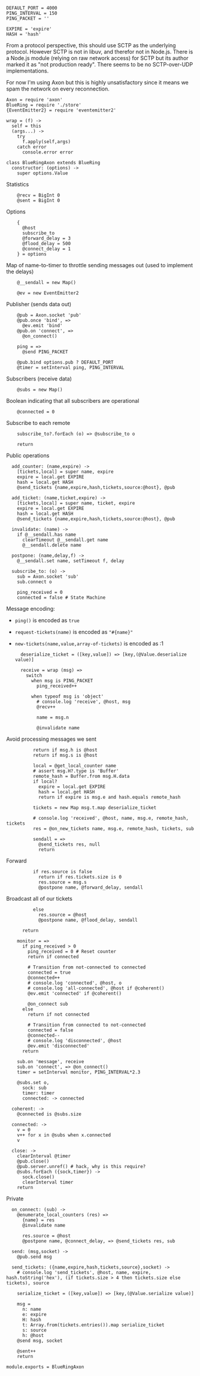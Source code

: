     DEFAULT_PORT = 4000
    PING_INTERVAL = 150
    PING_PACKET = ''

    EXPIRE = 'expire'
    HASH = 'hash'

From a protocol perspective, this should use SCTP as the underlying protocol.
However SCTP is not in libuv, and therefor not in Node.js.
There is a Node.js module (relying on raw network access) for SCTP but its author marked it as "not production ready".
There seems to be no SCTP-over-UDP implementations.

For now I'm using Axon but this is highly unsatisfactory since it means we spam the network on every reconnection.

    Axon = require 'axon'
    BlueRing = require './store'
    {EventEmitter2} = require 'eventemitter2'

    wrap = (f) ->
      self = this
      (args...) ->
        try
          f.apply(self,args)
        catch error
          console.error error

    class BlueRingAxon extends BlueRing
      constructor: (options) ->
        super options.Value

Statistics

        @recv = BigInt 0
        @sent = BigInt 0

Options

        {
          @host
          subscribe_to
          @forward_delay = 3
          @flood_delay = 500
          @connect_delay = 1
        } = options

Map of name-to-timer to throttle sending messages out (used to implement the delays)

        @__sendall = new Map()

        @ev = new EventEmitter2

Publisher (sends data out)

        @pub = Axon.socket 'pub'
        @pub.once 'bind', =>
          @ev.emit 'bind'
        @pub.on 'connect', =>
          @on_connect()

        ping = =>
          @send PING_PACKET

        @pub.bind options.pub ? DEFAULT_PORT
        @timer = setInterval ping, PING_INTERVAL

Subscribers (receive data)

        @subs = new Map()

Boolean indicating that all subscribers are operational

        @connected = 0

Subscribe to each remote

        subscribe_to?.forEach (o) => @subscribe_to o

        return

Public operations

      add_counter: (name,expire) ->
        [tickets,local] = super name, expire
        expire = local.get EXPIRE
        hash = local.get HASH
        @send_tickets {name,expire,hash,tickets,source:@host}, @pub

      add_ticket: (name,ticket,expire) ->
        [tickets,local] = super name, ticket, expire
        expire = local.get EXPIRE
        hash = local.get HASH
        @send_tickets {name,expire,hash,tickets,source:@host}, @pub

      invalidate: (name) ->
        if @__sendall.has name
          clearTimeout @__sendall.get name
          @__sendall.delete name

      postpone: (name,delay,f) ->
        @__sendall.set name, setTimeout f, delay

      subscribe_to: (o) ->
        sub = Axon.socket 'sub'
        sub.connect o

        ping_received = 0
        connected = false # State Machine

Message encoding:
- `ping()` is encoded as `true`
- `request-tickets(name)` is encoded as `"#{name}"`
- `new-tickets(name,value,array-of-tickets)` is encoded as :1

        deserialize_ticket = ([key,value]) => [key,(@Value.deserialize value)]

        receive = wrap (msg) =>
          switch
            when msg is PING_PACKET
              ping_received++

            when typeof msg is 'object'
              # console.log 'receive', @host, msg
              @recv++

              name = msg.n

              @invalidate name

Avoid processing messages we sent

              return if msg.h is @host
              return if msg.s is @host

              local = @get_local_counter name
              # assert msg.H?.type is 'Buffer'
              remote_hash = Buffer.from msg.H.data
              if local?
                expire = local.get EXPIRE
                hash = local.get HASH
                return if expire is msg.e and hash.equals remote_hash

              tickets = new Map msg.t.map deserialize_ticket

              # console.log 'received', @host, name, msg.e, remote_hash, tickets
              res = @on_new_tickets name, msg.e, remote_hash, tickets, sub

              sendall = =>
                @send_tickets res, null
                return

Forward

              if res.source is false
                return if res.tickets.size is 0
                res.source = msg.s
                @postpone name, @forward_delay, sendall

Broadcast all of our tickets

              else
                res.source = @host
                @postpone name, @flood_delay, sendall

          return

        monitor = =>
          if ping_received > 0
            ping_received = 0 # Reset counter
            return if connected

            # Transition from not-connected to connected
            connected = true
            @connected++
            # console.log 'connected', @host, o
            # console.log 'all-connected', @host if @coherent()
            @ev.emit 'connected' if @coherent()

            @on_connect sub
          else
            return if not connected

            # Transition from connected to not-connected
            connected = false
            @connected--
            # console.log 'disconnected', @host
            @ev.emit 'disconnected'
          return

        sub.on 'message', receive
        sub.on 'connect', => @on_connect()
        timer = setInterval monitor, PING_INTERVAL*2.3

        @subs.set o,
          sock: sub
          timer: timer
          connected: -> connected

      coherent: ->
        @connected is @subs.size

      connected: ->
        v = 0
        v++ for x in @subs when x.connected
        v

      close: ->
        clearInterval @timer
        @pub.close()
        @pub.server.unref() # hack, why is this require?
        @subs.forEach ({sock,timer}) ->
          sock.close()
          clearInterval timer
        return

Private

      on_connect: (sub) ->
        @enumerate_local_counters (res) =>
          {name} = res
          @invalidate name

          res.source = @host
          @postpone name, @connect_delay, => @send_tickets res, sub

      send: (msg,socket) ->
        @pub.send msg

      send_tickets: ({name,expire,hash,tickets,source},socket) ->
        # console.log 'send_tickets', @host, name, expire, hash.toString('hex'), (if tickets.size > 4 then tickets.size else tickets), source

        serialize_ticket = ([key,value]) => [key,(@Value.serialize value)]

        msg =
          n: name
          e: expire
          H: hash
          t: Array.from(tickets.entries()).map serialize_ticket
          s: source
          h: @host
        @send msg, socket

        @sent++
        return

    module.exports = BlueRingAxon
